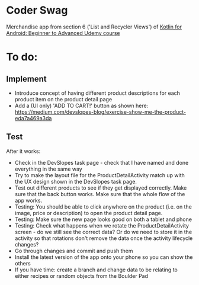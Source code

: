 # Coder Swag

Merchandise app from section 6 ('List and Recycler Views') of [Kotlin for Android: Beginner to Advanced Udemy course](https://www.udemy.com/course/devslopes-android-kotlin/)

# To do:

## Implement

- Introduce concept of having different product descriptions for each product item on the product detail page
- Add a (UI only) 'ADD TO CART!' button as shown here: https://medium.com/devslopes-blog/exercise-show-me-the-product-eda7a469a3da

## Test

 After it works:

- Check in the DevSlopes task page - check that I have named and done everything in the same way
- Try to make the layout file for the ProductDetailActivity match up with the UX design shown in the DevSlopes task page.
- Test out different products to see if they get displayed correctly. Make sure that the back button works. Make sure that the whole flow of the app works.
- Testing: You should be able to click anywhere on the product (i.e. on the image, price or description) to open the product detail page.
- Testing: Make sure the new page looks good on both a tablet and phone
- Testing: Check what happens when we rotate the ProductDetailActivity screen - do we still see the correct data? Or do we need to store it in the activity so that rotations don't remove the data once the activity lifecycle changes?
- Go through changes and commit and push them
- Install the latest version of the app onto your phone so you can show the others
- If you have time: create a branch and change data to be relating to either recipes or random objects from the Boulder Pad
